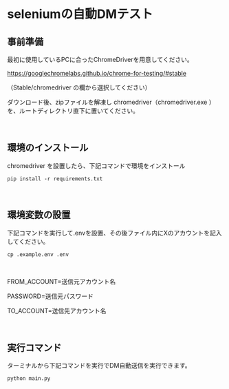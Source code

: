 # seleniumの自動DMテスト

## 事前準備

最初に使用しているPCに合ったChromeDriverを用意してください。

https://googlechromelabs.github.io/chrome-for-testing/#stable

（Stable/chromedriver の欄から選択してください）

ダウンロード後、zipファイルを解凍し chromedriver（chromedriver.exe ）を、ルートディレクトリ直下に置いてください。

<br>

## 環境のインストール

chromedriver を設置したら、下記コマンドで環境をインストール

```
pip install -r requirements.txt
```

<br>

## 環境変数の設置

下記コマンドを実行して.envを設置、その後ファイル内にXのアカウントを記入してください。

```
cp .example.env .env
```

<br>

FROM_ACCOUNT=送信元アカウント名

PASSWORD=送信元パスワード

TO_ACCOUNT=送信先アカウント名

<br>

## 実行コマンド

ターミナルから下記コマンドを実行でDM自動送信を実行できます。

```
python main.py
```